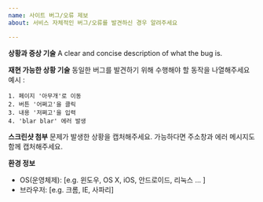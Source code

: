 ```yaml
---
name: 사이트 버그/오류 제보
about: 서비스 자체적인 버그/오류를 발견하신 경우 알려주세요

---
```


**상황과 증상 기술**
A clear and concise description of what the bug is.

**재현 가능한 상황 기술**
동일한 버그를 발견하기 위해 수행해야 할 동작을 나열해주세요
예시 : 
```
1. 페이지 '아무개'로 이동 
2. 버튼 '어쩌고'을 클릭
3. 내용 '저쩌고'을 입력 
4. 'blar blar' 에러 발생 
```

**스크린샷 첨부**
문제가 발생한 상황을 캡처해주세요. 가능하다면 주소창과 에러 메시지도 함께 캡처해주세요.

**환경 정보**
 - OS(운영체제): [e.g. 윈도우, OS X, iOS, 안드로이드, 리눅스 ... ]
 - 브라우저: [e.g. 크롬, IE, 사파리]
